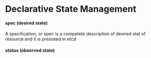 # Declarative State Management

#### spec (desired state)&#x20;

A specification, or spec is a compelete description of desired stat of resource and it is presisted in etcd

#### status (observed state)

